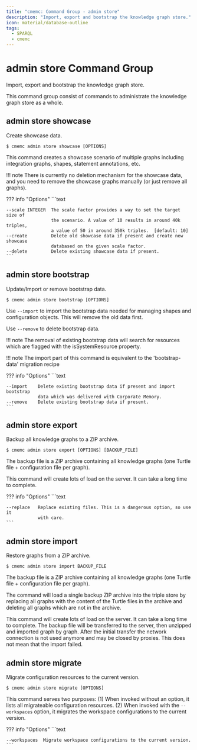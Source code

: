 ```yaml
---
title: "cmemc: Command Group - admin store"
description: "Import, export and bootstrap the knowledge graph store."
icon: material/database-outline
tags:
  - SPARQL
  - cmemc
---
```

# admin store Command Group
<!-- This file was generated - DO NOT CHANGE IT MANUALLY -->

Import, export and bootstrap the knowledge graph store.

This command group consist of commands to administrate the knowledge graph store as a whole.


## admin store showcase

Create showcase data.

```shell-session title="Usage"
$ cmemc admin store showcase [OPTIONS]
```




This command creates a showcase scenario of multiple graphs including integration graphs, shapes, statement annotations, etc.

!!! note
    There is currently no deletion mechanism for the showcase data, and you need to remove the showcase graphs manually (or just remove all graphs).




??? info "Options"
    ```text

    --scale INTEGER  The scale factor provides a way to set the target size of
                     the scenario. A value of 10 results in around 40k triples,
                     a value of 50 in around 350k triples.  [default: 10]
    --create         Delete old showcase data if present and create new showcase
                     databased on the given scale factor.
    --delete         Delete existing showcase data if present.
    ```

## admin store bootstrap

Update/Import or remove bootstrap data.

```shell-session title="Usage"
$ cmemc admin store bootstrap [OPTIONS]
```




Use ``--import`` to import the bootstrap data needed for managing shapes and configuration objects. This will remove the old data first.

Use ``--remove`` to delete bootstrap data.

!!! note
    The removal of existing bootstrap data will search for resources which are flagged with the isSystemResource property.


!!! note
    The import part of this command is equivalent to the 'bootstrap-data' migration recipe




??? info "Options"
    ```text

    --import    Delete existing bootstrap data if present and import bootstrap
                data which was delivered with Corporate Memory.
    --remove    Delete existing bootstrap data if present.
    ```

## admin store export

Backup all knowledge graphs to a ZIP archive.

```shell-session title="Usage"
$ cmemc admin store export [OPTIONS] [BACKUP_FILE]
```




The backup file is a ZIP archive containing all knowledge graphs (one Turtle file + configuration file per graph).

This command will create lots of load on the server. It can take a long time to complete.



??? info "Options"
    ```text

    --replace   Replace existing files. This is a dangerous option, so use it
                with care.
    ```

## admin store import

Restore graphs from a ZIP archive.

```shell-session title="Usage"
$ cmemc admin store import BACKUP_FILE
```




The backup file is a ZIP archive containing all knowledge graphs  (one Turtle file + configuration file per graph).

The command will load a single backup ZIP archive into the triple store by replacing all graphs with the content of the Turtle files in the archive and deleting all graphs which are not in the archive.

This command will create lots of load on the server. It can take a long time to complete. The backup file will be transferred to the server, then unzipped and imported graph by graph. After the initial transfer the network connection is not used anymore and may be closed by proxies. This does not mean that the import failed.



## admin store migrate

Migrate configuration resources to the current version.

```shell-session title="Usage"
$ cmemc admin store migrate [OPTIONS]
```




This command serves two purposes: (1) When invoked without an option, it lists all migrateable configuration resources. (2) When invoked with the ``--workspaces`` option, it migrates the workspace configurations to the current version.



??? info "Options"
    ```text

    --workspaces  Migrate workspace configurations to the current version.
    ```

